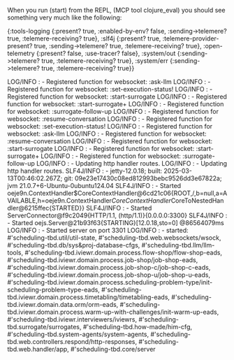 When you run (start) from the REPL, (MCP tool clojure_eval) you should see something very much like the following:

{:tools-logging
 {:present? true,
  :enabled-by-env? false,
  :sending->telemere? true,
  :telemere-receiving? true},
 :slf4j
 {:present? true,
  :telemere-provider-present? true,
  :sending->telemere? true,
  :telemere-receiving? true},
 :open-telemetry {:present? false, :use-tracer? false},
 :system/out {:sending->telemere? true, :telemere-receiving? true},
 :system/err {:sending->telemere? true, :telemere-receiving? true}}

LOG/INFO  : - Registered function for websocket: :ask-llm
LOG/INFO  : - Registered function for websocket: :set-execution-status!
LOG/INFO  : - Registered function for websocket: :start-surrogate
LOG/INFO  : - Registered function for websocket: :start-surrogate+
LOG/INFO  : - Registered function for websocket: :surrogate-follow-up
LOG/INFO  : - Registered function for websocket: :resume-conversation
LOG/INFO  : - Registered function for websocket: :set-execution-status!
LOG/INFO  : - Registered function for websocket: :ask-llm
LOG/INFO  : - Registered function for websocket: :resume-conversation
LOG/INFO  : - Registered function for websocket: :start-surrogate
LOG/INFO  : - Registered function for websocket: :start-surrogate+
LOG/INFO  : - Registered function for websocket: :surrogate-follow-up
LOG/INFO  : - Updating http handler routes.
LOG/INFO  : - Updating http handler routes.
SLF4J/INFO  : - jetty-12.0.18; built: 2025-03-13T00:46:02.267Z; git: 09e23e17430c08ed812993bebc9526dd3e67822a; jvm 21.0.7+6-Ubuntu-0ubuntu124.04
SLF4J/INFO  : - Started oeje9n.ContextHandler$CoreContextHandler@6cd21c06{ROOT,/,b=null,a=AVAILABLE,h=oeje9n.ContextHandler$CoreContextHandler$CoreToNestedHandler@6215ffec{STARTED}}
SLF4J/INFO  : - Started ServerConnector@f9c2049{HTTP/1.1, (http/1.1)}{0.0.0.0:3300}
SLF4J/INFO  : - Started oejs.Server@21b93f63{STARTING}[12.0.18,sto=0] @86564079ms
LOG/INFO  : - Started server on port 3301
LOG/INFO  : - started:
   #'scheduling-tbd.util/util-state,
    #'scheduling-tbd.web.websockets/wsock,
    #'scheduling-tbd.db/sys&proj-database-cfgs,
    #'scheduling-tbd.llm/llm-tools,
    #'scheduling-tbd.iviewr.domain.process.flow-shop/flow-shop-eads,
    #'scheduling-tbd.iviewr.domain.process.job-shop/job-shop-eads,
    #'scheduling-tbd.iviewr.domain.process.job-shop-c/job-shop-c-eads,
    #'scheduling-tbd.iviewr.domain.process.job-shop-u/job-shop-u-eads,
    #'scheduling-tbd.iviewr.domain.process.scheduling-problem-type/init-scheduling-problem-type-eads,
    #'scheduling-tbd.iviewr.domain.process.timetabling/timetabling-eads,
    #'scheduling-tbd.iviewr.domain.data.orm/orm-eads,
    #'scheduling-tbd.iviewr.domain.process.warm-up-with-challenges/init-warm-up-eads,
    #'scheduling-tbd.iviewr.interviewers/iviewrs,
    #'scheduling-tbd.surrogate/surrogates,
    #'scheduling-tbd.how-made/him-cfg,
    #'scheduling-tbd.system-agents/system-agents,
    #'scheduling-tbd.web.controllers.respond/http-responses,
    #'scheduling-tbd.web.handler/app,
    #'scheduling-tbd.core/server
